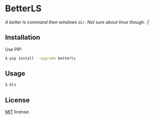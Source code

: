 # BetterLS

*A better ls command then windows `dir`. Not sure about linux though. :|*

## Installation

Use PIP:

```bash
$ pip install --upgrade betterls
```

## Usage

```bash
$ bls
```

## License

[MIT](https://github.com/RealCyGuy/betterls/blob/master/LICENSE) license.
